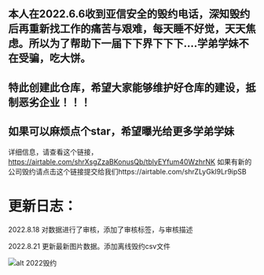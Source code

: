 ## 本人在2022.6.6收到亚信安全的毁约电话，深知毁约后再重新找工作的痛苦与艰难，每天睡不好觉，天天焦虑。所以为了帮助下一届下下界下下下....学弟学妹不在受骗，吃大饼。


## 特此创建此仓库，希望大家能够维护好仓库的建设，抵制恶劣企业！！！

## 如果可以麻烦点个star，希望曝光给更多学弟学妹


详细信息，请查看这个链接，https://airtable.com/shrXsgZzaBKonusQb/tblyEYfum40WzhrNK
如果有新的公司毁约请点击这个链接提交给我们https://airtable.com/shrZLyGkl9Lr9ipSB

# 更新日志：
2022.8.18
对数据进行了审核，添加了审核标签，与审核描述

2022.8.21
更新最新图片数据。添加离线毁约csv文件

![alt 2022毁约](https://github.com/PaperFly-web/2022-Destruction-of-fresh-graduates/blob/main/%E6%AF%81%E7%BA%A62022.8.21.png?raw=true)

